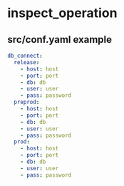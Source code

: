 # inspect_operation
## src/conf.yaml example
```yaml
db_connect:
  release:
    - host: host
    - port: port
    - db: db
    - user: user
    - pass: password
  preprod:
    - host: host
    - port: port
    - db: db
    - user: user
    - pass: password
  prod:
    - host: host
    - port: port
    - db: db
    - user: user
    - pass: password
```
